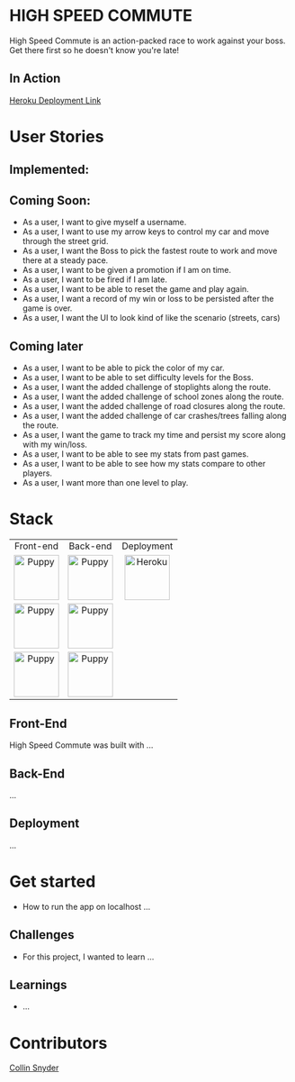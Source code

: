 # HIGH SPEED COMMUTE

High Speed Commute is an action-packed race to work against your boss. Get there first so he doesn't know you're late!

## In Action

<a href=''>Heroku Deployment Link</a>

# User Stories

## Implemented:

## Coming Soon:
- As a user, I want to give myself a username.
- As a user, I want to use my arrow keys to control my car and move through the street grid.
- As a user, I want the Boss to pick the fastest route to work and move there at a steady pace.
- As a user, I want to be given a promotion if I am on time.
- As a user, I want to be fired if I am late.
- As a user, I want to be able to reset the game and play again.
- As a user, I want a record of my win or loss to be persisted after the game is over.
- As a user, I want the UI to look kind of like the scenario (streets, cars)

## Coming later

- As a user, I want to be able to pick the color of my car.
- As a user, I want to be able to set difficulty levels for the Boss.
- As a user, I want the added challenge of stoplights along the route.
- As a user, I want the added challenge of school zones along the route.
- As a user, I want the added challenge of road closures along the route.
- As a user, I want the added challenge of car crashes/trees falling along the route.
- As a user, I want the game to track my time and persist my score along with my win/loss.
- As a user, I want to be able to see my stats from past games.
- As a user, I want to be able to see how my stats compare to other players.
- As a user, I want more than one level to play.

# Stack

<table>
  <tr>
  </tr>
  <tr>
    <td align="center">Front-end</td>
    <td align="center">Back-end</td>
    <td align="center">Deployment</td>
  </tr>
  <tr>
    <td align="center"><img src="https://freshpet.com/wp-content/uploads/2018/01/puppy_party_freshpet.jpg" alt="Puppy" title="Pyppy" width="80px"/></td>
    <td align="center"><img src="https://freshpet.com/wp-content/uploads/2018/01/puppy_party_freshpet.jpg" alt="Puppy" title="Puppy" width="80px"/></td>
    <td align="center"><img src="https://freshpet.com/wp-content/uploads/2018/01/puppy_party_freshpet.jpg" alt="Heroku" title="Heroku" width="80px"/></td>
  </tr>
  <tr>
    <td align="center"><img src="https://freshpet.com/wp-content/uploads/2018/01/puppy_party_freshpet.jpg" alt="Puppy" title="Puppy" width="80px"/></td>
    <td align="center"><img src="https://freshpet.com/wp-content/uploads/2018/01/puppy_party_freshpet.jpg" alt="Puppy" title="Puppy" width="80px"/></td>
  </tr>
  <tr>
    <td align="center"><img src="https://freshpet.com/wp-content/uploads/2018/01/puppy_party_freshpet.jpg" alt="Puppy" title="Puppy" width="80px"/></td>
    <td align="center"><img src="https://freshpet.com/wp-content/uploads/2018/01/puppy_party_freshpet.jpg" alt="Puppy" title="Puppy" width="80px"/></td>
  </tr>
</table>

## Front-End
High Speed Commute was built with ...

## Back-End 
...

## Deployment
...

# Get started

- How to run the app on localhost ...

## Challenges
- For this project, I wanted to learn ...

## Learnings
- ...

# Contributors

[Collin Snyder](https://github.com/Collin-Snyder)